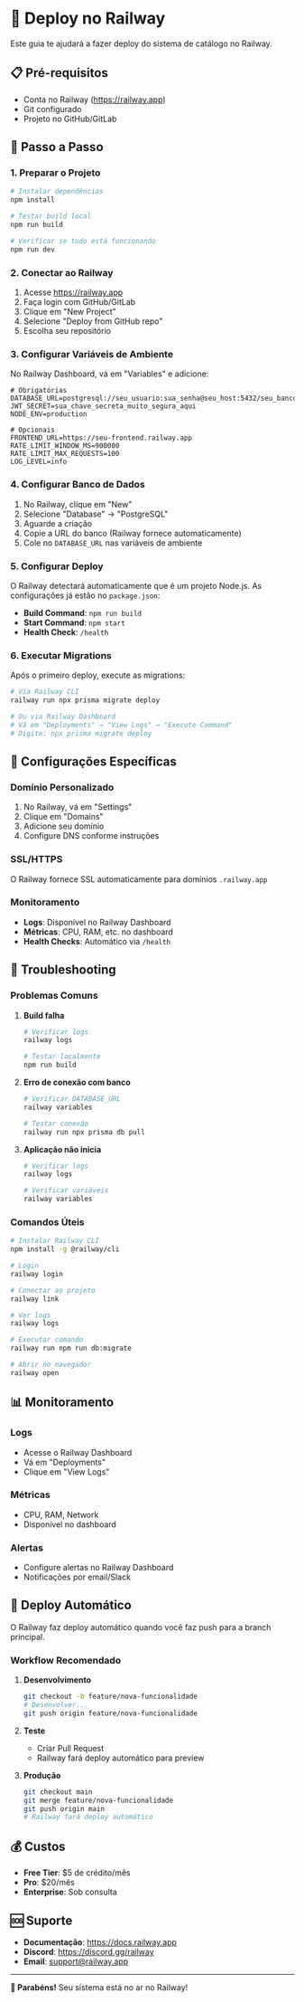 # 🚂 Deploy no Railway

Este guia te ajudará a fazer deploy do sistema de catálogo no Railway.

## 📋 Pré-requisitos

- Conta no Railway (https://railway.app)
- Git configurado
- Projeto no GitHub/GitLab

## 🚀 Passo a Passo

### 1. **Preparar o Projeto**

```bash
# Instalar dependências
npm install

# Testar build local
npm run build

# Verificar se tudo está funcionando
npm run dev
```

### 2. **Conectar ao Railway**

1. Acesse https://railway.app
2. Faça login com GitHub/GitLab
3. Clique em "New Project"
4. Selecione "Deploy from GitHub repo"
5. Escolha seu repositório

### 3. **Configurar Variáveis de Ambiente**

No Railway Dashboard, vá em "Variables" e adicione:

```env
# Obrigatórias
DATABASE_URL=postgresql://seu_usuario:sua_senha@seu_host:5432/seu_banco
JWT_SECRET=sua_chave_secreta_muito_segura_aqui
NODE_ENV=production

# Opcionais
FRONTEND_URL=https://seu-frontend.railway.app
RATE_LIMIT_WINDOW_MS=900000
RATE_LIMIT_MAX_REQUESTS=100
LOG_LEVEL=info
```

### 4. **Configurar Banco de Dados**

1. No Railway, clique em "New"
2. Selecione "Database" → "PostgreSQL"
3. Aguarde a criação
4. Copie a URL do banco (Railway fornece automaticamente)
5. Cole no `DATABASE_URL` nas variáveis de ambiente

### 5. **Configurar Deploy**

O Railway detectará automaticamente que é um projeto Node.js. As configurações já estão no `package.json`:

- **Build Command**: `npm run build`
- **Start Command**: `npm start`
- **Health Check**: `/health`

### 6. **Executar Migrations**

Após o primeiro deploy, execute as migrations:

```bash
# Via Railway CLI
railway run npx prisma migrate deploy

# Ou via Railway Dashboard
# Vá em "Deployments" → "View Logs" → "Execute Command"
# Digite: npx prisma migrate deploy
```

## 🔧 Configurações Específicas

### Domínio Personalizado

1. No Railway, vá em "Settings"
2. Clique em "Domains"
3. Adicione seu domínio
4. Configure DNS conforme instruções

### SSL/HTTPS

O Railway fornece SSL automaticamente para domínios `.railway.app`

### Monitoramento

- **Logs**: Disponível no Railway Dashboard
- **Métricas**: CPU, RAM, etc. no dashboard
- **Health Checks**: Automático via `/health`

## 🚨 Troubleshooting

### Problemas Comuns

1. **Build falha**
   ```bash
   # Verificar logs
   railway logs
   
   # Testar localmente
   npm run build
   ```

2. **Erro de conexão com banco**
   ```bash
   # Verificar DATABASE_URL
   railway variables
   
   # Testar conexão
   railway run npx prisma db pull
   ```

3. **Aplicação não inicia**
   ```bash
   # Verificar logs
   railway logs
   
   # Verificar variáveis
   railway variables
   ```

### Comandos Úteis

```bash
# Instalar Railway CLI
npm install -g @railway/cli

# Login
railway login

# Conectar ao projeto
railway link

# Ver logs
railway logs

# Executar comando
railway run npm run db:migrate

# Abrir no navegador
railway open
```

## 📊 Monitoramento

### Logs
- Acesse o Railway Dashboard
- Vá em "Deployments"
- Clique em "View Logs"

### Métricas
- CPU, RAM, Network
- Disponível no dashboard

### Alertas
- Configure alertas no Railway Dashboard
- Notificações por email/Slack

## 🔄 Deploy Automático

O Railway faz deploy automático quando você faz push para a branch principal.

### Workflow Recomendado

1. **Desenvolvimento**
   ```bash
   git checkout -b feature/nova-funcionalidade
   # Desenvolver...
   git push origin feature/nova-funcionalidade
   ```

2. **Teste**
   - Criar Pull Request
   - Railway fará deploy automático para preview

3. **Produção**
   ```bash
   git checkout main
   git merge feature/nova-funcionalidade
   git push origin main
   # Railway fará deploy automático
   ```

## 💰 Custos

- **Free Tier**: $5 de crédito/mês
- **Pro**: $20/mês
- **Enterprise**: Sob consulta

## 🆘 Suporte

- **Documentação**: https://docs.railway.app
- **Discord**: https://discord.gg/railway
- **Email**: support@railway.app

---

**🎉 Parabéns!** Seu sistema está no ar no Railway! 